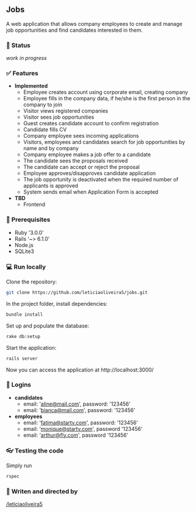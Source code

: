 ## Jobs

A web application that allows company employees to create and manage job opportunities and find candidates interested in them.

### :hammer: Status
_work in progress_

### :white_check_mark: Features

- **Implemented**
  - Employee creates account using corporate email, creating company
  - Employee fills in the company data, if he/she is the first person in the company to join
  - Visitor views registered companies
  - Visitor sees job opportunities
  - Guest creates candidate account to confirm registration
  - Candidate fills CV
  - Company employee sees incoming applications
  - Visitors, employees and candidates search for job opportunities by name and by company
  - Company employee makes a job offer to a candidate
  - The candidate sees the proposals received
  - The candidate can accept or reject the proposal
  - Employee approves/disapproves candidate application
  - The job opportunity is deactivated when the required number of applicants is approved
  - System sends email when Application Form is accepted
- **TBD**
  - Frontend

### :gem: Prerequisites

- Ruby '3.0.0'
- Rails '~> 6.1.0'
- Node.js
- SQLite3

### :computer: Run locally

Clone the repository:

```bash
git clone https://github.com/leticiaoliveira5/jobs.git
```

In the project folder, install dependencies:

```bash
bundle install
```

Set up and populate the database:

```bash
rake db:setup
```

Start the application:

```bash
rails server
```

Now you can access the application at http://localhost:3000/

### :key: Logins

- **candidates**
  - email: 'aline@mail.com', password: '123456'
  - email: 'bianca@mail.com', password: '123456'
- **employees**
  - email: 'fatima@startv.com', password: '123456'
  - email: 'monique@startv.com', password '123456'
  - email: 'arthur@fly.com', password '123456'

### :eyeglasses: Testing the code

Simply run

```bash
rspec
```

### :space_invader: Writen and directed by

  [/leticiaoliveira5](https://github.com/leticiaoliveira5)
